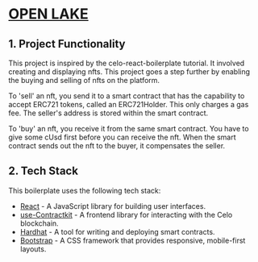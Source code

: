 # [OPEN LAKE](https://raphaelndonga.github.io/open-lake)
[](/src/assets/img/screenshot.png)

## 1. Project Functionality
This project is inspired by the celo-react-boilerplate tutorial. It involved creating and displaying nfts. This project goes a step further by enabling the buying and selling of nfts on the platform. 

To 'sell' an nft, you send it to a smart contract that has the capability to accept 
ERC721 tokens, called an ERC721Holder. This only charges a gas fee. The seller's address is stored within the smart contract.

To 'buy' an nft, you receive it from the same smart contract. You have to give some cUsd first before you can receive the nft. When the smart contract sends out the nft to the buyer, it compensates the seller.

## 2. Tech Stack
This boilerplate uses the following tech stack:
- [React](https://reactjs.org/) - A JavaScript library for building user interfaces.
- [use-Contractkit](contractkit
) - A frontend library for interacting with the Celo blockchain.
- [Hardhat](https://hardhat.org/) - A tool for writing and deploying smart contracts.
- [Bootstrap](https://getbootstrap.com/) - A CSS framework that provides responsive, mobile-first layouts.

